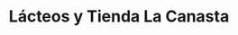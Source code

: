 ---
title: "Lácteos y Tienda La Canasta"
url: /santa-tecla/lacteos-y-tienda-la-canasta/
shop: lácteos
---